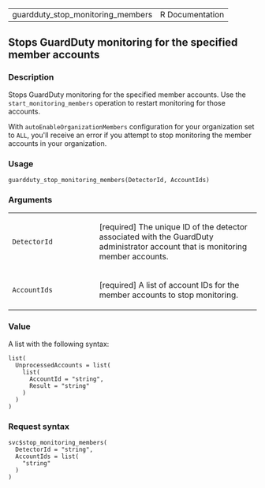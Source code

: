 <table style="width: 100%;">
<tbody>
<tr class="odd">
<td>guardduty_stop_monitoring_members</td>
<td style="text-align: right;">R Documentation</td>
</tr>
</tbody>
</table>

## Stops GuardDuty monitoring for the specified member accounts

### Description

Stops GuardDuty monitoring for the specified member accounts. Use the
`start_monitoring_members` operation to restart monitoring for those
accounts.

With `autoEnableOrganizationMembers` configuration for your organization
set to `ALL`, you'll receive an error if you attempt to stop monitoring
the member accounts in your organization.

### Usage

    guardduty_stop_monitoring_members(DetectorId, AccountIds)

### Arguments

<table>
<colgroup>
<col style="width: 35%" />
<col style="width: 65%" />
</colgroup>
<tbody>
<tr class="odd">
<td><code
id="guardduty_stop_monitoring_members_:_DetectorId">DetectorId</code></td>
<td><p>[required] The unique ID of the detector associated with the
GuardDuty administrator account that is monitoring member
accounts.</p></td>
</tr>
<tr class="even">
<td><code
id="guardduty_stop_monitoring_members_:_AccountIds">AccountIds</code></td>
<td><p>[required] A list of account IDs for the member accounts to stop
monitoring.</p></td>
</tr>
</tbody>
</table>

### Value

A list with the following syntax:

    list(
      UnprocessedAccounts = list(
        list(
          AccountId = "string",
          Result = "string"
        )
      )
    )

### Request syntax

    svc$stop_monitoring_members(
      DetectorId = "string",
      AccountIds = list(
        "string"
      )
    )
